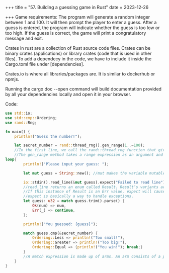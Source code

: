 +++
title = "57. Building a guessing game in Rust"
date = 2023-12-26

+++
Game requirements: The program will generate a random integer between 1 and 100. It will then prompt the player to enter a guess. After a guess is entered, the program will indicate whether the guess is too low or too high. If the guess is correct, the game will print a congratulatory message and exit.

Crates in rust are a collection of Rust source code files. Crates can be binary crates (applications) or library crates (code that is used in other files). To add a dependecy in the code, we have to include it inside the Cargo.toml file under \[dependencies\].

Crates.io is where all libraries/packages are. It is similar to dockerhub or npmjs.

Running the cargo doc --open command will build documentation provided by all your dependencies locally and open it in your browser.

Code:

```rust
use std::io;
use std::cmp::Ordering;
use rand::Rng;

fn main() {
    println!("Guess the number!");

    let secret_number = rand::thread_rng().gen_range(1..=100);
    //In the first line, we call the rand::thread_rng function that gives us the particular random number generator we’re going to use: one that is local to the current thread of execution and is seeded by the operating system. 
    //The gen_range method takes a range expression as an argument and generates a random number in the range. The kind of range expression we’re using here takes the form start..=end and is inclusive on the lower and upper bounds, so we need to specify 1..=100 to request a number between 1 and 100.
loop{
        println!("Please input your guess: ");

        let mut guess = String::new(); //mut makes the variable mutable. Type::Associated function

        io::stdin().read_line(&mut guess).expect("Failed to read line"); //& defines a reference. like variables, references are immutable by default. Hence, you need to write &mut guess rather than &guess to make it mutable. 
        //read_line returns an enum called Result. Result’s variants are Ok and Err. The Ok variant indicates the operation was successful, and inside Ok is the successfully generated value. The Err variant means the operation failed, and Err contains information about how or why the operation failed.
        //If this instance of Result is an Err value, expect will cause the program to crash and display the message that you passed as an argument to expect
        //expect is basically a way to handle exceptions.
        let guess: u32 = match guess.trim().parse() {
            Ok(num) => num,
            Err(_) => continue,
        };

        println!("You guessed: {guess}");

        match guess.cmp(&secret_number) {
            Ordering::Less => println!("Too small!"),
            Ordering::Greater => println!("Too big!"),
            Ordering::Equal => {println!("You win!"); break;}
        }
        //A match expression is made up of arms. An arm consists of a pattern to match against, and the code that should be run if the value given to match fits that arm’s pattern. Rust takes the value given to match and looks through each arm’s pattern in turn. Patterns and the match construct are powerful Rust features: they let you express a variety of situations your code might encounter and they make sure you handle them all}
    }
}
```
